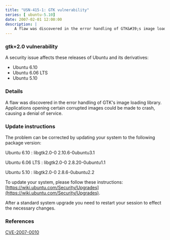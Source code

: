 ```yaml
---
title: "USN-415-1: GTK vulnerability"
series: [ ubuntu-5.10]
date: 2007-02-01 12:00:00
description: |
    A flaw was discovered in the error handling of GTK&#39;s image loading  library.  Applications opening certain corrupted images could be made to  crash, causing a denial of service.
--- 
```

 
### gtk+2.0 vulnerability

A security issue affects these releases of Ubuntu and its derivatives:

* Ubuntu 6.10
* Ubuntu 6.06 LTS
* Ubuntu 5.10

### Details

A flaw was discovered in the error handling of GTK&#39;s image loading library. Applications opening certain corrupted images could be made to crash, causing a denial of service.

### Update instructions

The problem can be corrected by updating your system to the following package version:

Ubuntu 6.10
 : libgtk2.0-0 <span>2.10.6-0ubuntu3.1</span>

Ubuntu 6.06 LTS
 : libgtk2.0-0 <span>2.8.20-0ubuntu1.1</span>

Ubuntu 5.10
 : libgtk2.0-0 <span>2.8.6-0ubuntu2.2</span>

To update your system, please follow these instructions: [https://wiki.ubuntu.com/Security/Upgrades](https://wiki.ubuntu.com/Security/Upgrades).

After a standard system upgrade you need to restart your session to effect the necessary changes.

### References

 [CVE-2007-0010](http://people.ubuntu.com/~ubuntu-security/cve/CVE-2007-0010)
 
